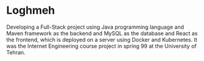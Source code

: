# Loghmeh

Developing a Full-Stack project using Java programming language and Maven framework as the backend and MySQL as the database and React as the frontend, which is deployed on a server using Docker and Kubernetes. It was the Internet Engineering course project in spring 99 at the University of Tehran.
